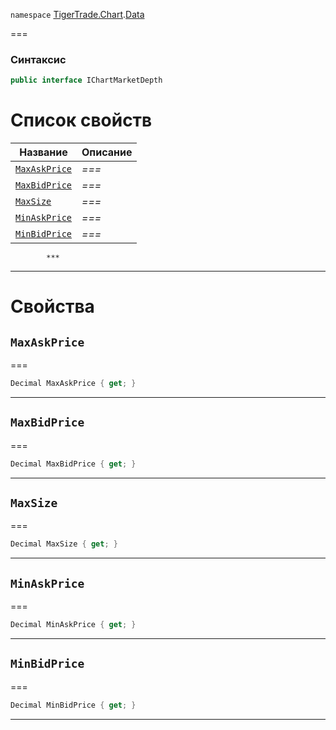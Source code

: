 
`namespace` [TigerTrade.Chart](../../TigerTrade.Chart.md).[Data](../../TigerTrade.Chart/Data.md)


===

### Синтаксис
```csharp
public interface IChartMarketDepth
```


# Список свойств
| Название | Описание |
| --- | --- |
| [`MaxAskPrice`](#property-maxaskprice) | *===* |
| [`MaxBidPrice`](#property-maxbidprice) | *===* |
| [`MaxSize`](#property-maxsize) | *===* |
| [`MinAskPrice`](#property-minaskprice) | *===* |
| [`MinBidPrice`](#property-minbidprice) | *===* |




            ***  
 ***  
# Свойства

## `MaxAskPrice`<a href="property-maxaskprice" id="property-maxaskprice"></a>
===
```csharp
Decimal MaxAskPrice { get; }
```  
***

## `MaxBidPrice`<a href="property-maxbidprice" id="property-maxbidprice"></a>
===
```csharp
Decimal MaxBidPrice { get; }
```  
***

## `MaxSize`<a href="property-maxsize" id="property-maxsize"></a>
===
```csharp
Decimal MaxSize { get; }
```  
***

## `MinAskPrice`<a href="property-minaskprice" id="property-minaskprice"></a>
===
```csharp
Decimal MinAskPrice { get; }
```  
***

## `MinBidPrice`<a href="property-minbidprice" id="property-minbidprice"></a>
===
```csharp
Decimal MinBidPrice { get; }
```  
***

